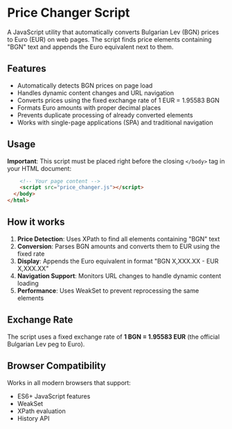 # Price Changer Script

A JavaScript utility that automatically converts Bulgarian Lev (BGN) prices to Euro (EUR) on web pages. The script finds price elements containing "BGN" text and appends the Euro equivalent next to them.

## Features

- Automatically detects BGN prices on page load
- Handles dynamic content changes and URL navigation
- Converts prices using the fixed exchange rate of 1 EUR = 1.95583 BGN
- Formats Euro amounts with proper decimal places
- Prevents duplicate processing of already converted elements
- Works with single-page applications (SPA) and traditional navigation

## Usage

**Important**: This script must be placed right before the closing `</body>` tag in your HTML document:

```html
    <!-- Your page content -->
    <script src="price_changer.js"></script>
  </body>
</html>
```

## How it works

1. **Price Detection**: Uses XPath to find all elements containing "BGN" text
2. **Conversion**: Parses BGN amounts and converts them to EUR using the fixed rate
3. **Display**: Appends the Euro equivalent in format "BGN X,XXX.XX - EUR X,XXX.XX"
4. **Navigation Support**: Monitors URL changes to handle dynamic content loading
5. **Performance**: Uses WeakSet to prevent reprocessing the same elements

## Exchange Rate

The script uses a fixed exchange rate of **1 BGN = 1.95583 EUR** (the official Bulgarian Lev peg to Euro).

## Browser Compatibility

Works in all modern browsers that support:
- ES6+ JavaScript features
- WeakSet
- XPath evaluation
- History API 